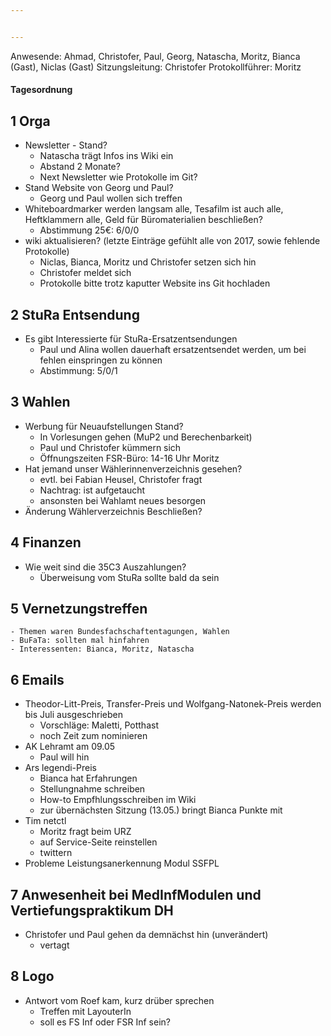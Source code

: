 ```yaml
---


---
```


Anwesende: Ahmad, Christofer, Paul, Georg, Natascha, Moritz, Bianca (Gast), Niclas (Gast)
Sitzungsleitung: Christofer
Protokollführer: Moritz


#### Tagesordnung

## 1 Orga
* Newsletter - Stand?
	- Natascha trägt Infos ins Wiki ein
	- Abstand 2 Monate?
	- Next Newsletter wie Protokolle im Git?
* Stand Website von Georg und Paul?
	- Georg und Paul wollen sich treffen
* Whiteboardmarker werden langsam alle, Tesafilm ist auch alle, Heftklammern alle, Geld für Büromaterialien beschließen?
	- Abstimmung 25€: 6/0/0
* wiki aktualisieren? (letzte Einträge gefühlt alle von 2017, sowie fehlende Protokolle)
	- Niclas, Bianca, Moritz und Christofer setzen sich hin
	- Christofer meldet sich
	- Protokolle bitte trotz kaputter Website ins Git hochladen

## 2 StuRa Entsendung
* Es gibt Interessierte für StuRa-Ersatzentsendungen
	- Paul und Alina wollen dauerhaft ersatzentsendet werden, um bei fehlen einspringen zu können
	- Abstimmung: 5/0/1

## 3 Wahlen
* Werbung für Neuaufstellungen Stand?
	- In Vorlesungen gehen (MuP2 und Berechenbarkeit)
	- Paul und Christofer kümmern sich
	- Öffnungszeiten FSR-Büro: 14-16 Uhr Moritz
* Hat jemand unser Wählerinnenverzeichnis gesehen?
	- evtl. bei Fabian Heusel, Christofer fragt
	- Nachtrag: ist aufgetaucht
	- ansonsten bei Wahlamt neues besorgen
* Änderung Wählerverzeichnis Beschließen?

## 4 Finanzen
* Wie weit sind die 35C3 Auszahlungen?
	- Überweisung vom StuRa sollte bald da sein

## 5 Vernetzungstreffen
	- Themen waren Bundesfachschaftentagungen, Wahlen
	- BuFaTa: sollten mal hinfahren
	- Interessenten: Bianca, Moritz, Natascha

## 6 Emails
* Theodor-Litt-Preis, Transfer-Preis und Wolfgang-Natonek-Preis werden bis Juli ausgeschrieben
	- Vorschläge: Maletti, Potthast
	- noch Zeit zum nominieren
* AK Lehramt am 09.05
	- Paul will hin
* Ars legendi-Preis
	- Bianca hat Erfahrungen
	- Stellungnahme schreiben
	- How-to Empfhlungsschreiben im Wiki
	- zur übernächsten Sitzung (13.05.) bringt Bianca Punkte mit
* Tim netctl
	- Moritz fragt beim URZ
	- auf Service-Seite reinstellen
	- twittern
* Probleme Leistungsanerkennung Modul SSFPL

## 7 Anwesenheit bei MedInfModulen und Vertiefungspraktikum DH
* Christofer und Paul gehen da demnächst hin (unverändert)
	- vertagt

## 8 Logo
* Antwort vom Roef kam, kurz drüber sprechen
	- Treffen mit LayouterIn
	- soll es FS Inf oder FSR Inf sein?


